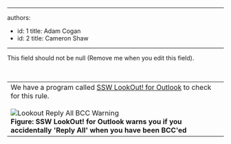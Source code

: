 

---
authors:
  - id: 1
    title: Adam Cogan
  - id: 2
    title: Cameron Shaw
---




<span class='intro'> This field should not be null (Remove me when you edit this field). </span>

<p>&#160;</p>
<table class="clsSSWProductTable" width="55%" summary="LookOut">
<tbody>
<tr>
<td>We have a program called <a href="http&#58;//www.ssw.com.au/ssw/LookOut/">SSW LookOut! for Outlook</a> to check for this rule. <br><br><img style="border-right&#58;0px solid;border-top&#58;0px solid;border-left&#58;0px solid;border-bottom&#58;0px solid;" alt="Lookout Reply All BCC Warning" src="/Standards/Communication/RulesToBetterEmail/PublishingImages/LookoutReplyAllBCCwarning.gif" border="0" /> <br><b>Figure&#58; SSW LookOut! for Outlook warns you if you accidentally 'Reply All' when you have been BCC'ed</b> </td></tr></tbody></table>


